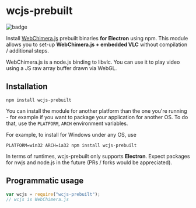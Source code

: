# wcjs-prebuilt

![badge](https://nodei.co/npm/wcjs-prebuilt.png?downloads=true)

Install [WebChimera.js](http://github.com/RSATom/WebChimera.js) prebuilt binaries **for Electron** using npm. This module allows you to set-up **WebChimera.js + embedded VLC** without compilation / additional steps.

WebChimera.js is a node.js binding to libvlc. You can use it to play video using a JS raw array buffer drawn via WebGL.


## Installation

```
npm install wcjs-prebuilt
```

You can install the module for another platform than the one you're running - for example if you want to package your application for another OS. To do that, use the ``PLATFORM``, ``ARCH`` environment variables.

For example, to install for Windows under any OS, use
```
PLATFORM=win32 ARCH=ia32 npm install wcjs-prebuilt
```

In terms of runtimes, wcjs-prebuilt only supports **Electron**. Expect packages for nwjs and node.js in the future (PRs / forks would be appreciated).


## Programmatic usage
```javascript
var wcjs = require("wcjs-prebuilt");
// wcjs is WebChimera.js
```
